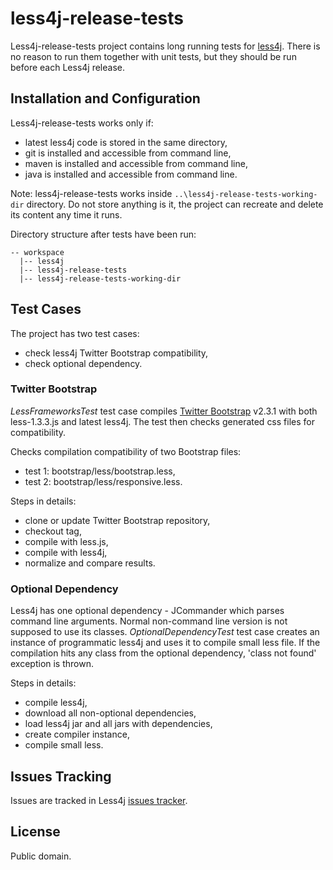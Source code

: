 less4j-release-tests
====================

Less4j-release-tests project contains long running tests for [less4j](https://github.com/SomMeri/less4j). There is no reason to run them together with unit tests, but they should be run before each Less4j release.   

## Installation and Configuration
Less4j-release-tests works only if: 
* latest less4j code is stored in the same directory,
* git is installed and accessible from command line,
* maven is installed and accessible from command line,
* java is installed and accessible from command line.

Note: less4j-release-tests works inside `..\less4j-release-tests-working-dir` directory. Do not store anything is it, the project can recreate and delete its content any time it runs.  

Directory structure after tests have been run:
````
-- workspace
  |-- less4j
  |-- less4j-release-tests
  |-- less4j-release-tests-working-dir
````

## Test Cases
The project has two test cases:
* check less4j Twitter Bootstrap compatibility,
* check optional dependency.

### Twitter Bootstrap 
*LessFrameworksTest* test case compiles [Twitter Bootstrap](http://twitter.github.com/bootstrap/) v2.3.1 with both less-1.3.3.js and latest less4j. The test then checks generated css files for compatibility.

Checks compilation compatibility of two Bootstrap files:
* test 1: bootstrap/less/bootstrap.less,
* test 2: bootstrap/less/responsive.less.

Steps in details:
* clone or update Twitter Bootstrap repository,
* checkout tag,
* compile with less.js,
* compile with less4j,
* normalize and compare results. 

### Optional Dependency
Less4j has one optional dependency - JCommander which parses command line arguments. Normal non-command line version is not supposed to use its classes. *OptionalDependencyTest* test case creates an instance of programmatic less4j and uses it to compile small less file. If the compilation hits any class from the optional dependency, 'class not found' exception is thrown.  

Steps in details:
* compile less4j,
* download all non-optional dependencies,
* load less4j jar and all jars with dependencies,
* create compiler instance,
* compile small less.

## Issues Tracking
Issues are tracked in Less4j [issues tracker](https://github.com/SomMeri/less4j/issues).

## License
Public domain. 

